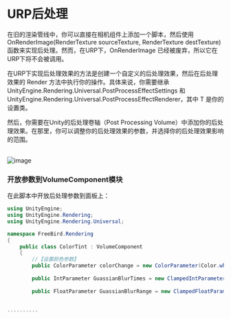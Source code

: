 # URP后处理
在旧的渲染管线中，你可以直接在相机组件上添加一个脚本，然后使用 OnRenderImage(RenderTexture sourceTexture, RenderTexture destTexture) 函数来实现后处理。然而，在URP下，OnRenderImage 已经被废弃，所以它在URP下将不会被调用。

在URP下实现后处理效果的方法是创建一个自定义的后处理效果，然后在后处理效果的 Render 方法中执行你的操作。具体来说，你需要继承 UnityEngine.Rendering.Universal.PostProcessEffectSettings 和 UnityEngine.Rendering.Universal.PostProcessEffectRenderer<T>，其中 T 是你的设置类。

然后，你需要在Unity的后处理卷轴（Post Processing Volume）中添加你的后处理效果。在那里，你可以调整你的后处理效果的参数，并选择你的后处理效果影响的范围。

<br>![image](https://github.com/ThereAreBearsComing/aBookOFtechArt/assets/74708198/774ba7d3-8312-4575-b505-31a4211be2c7)

### 开放参数到VolumeComponent模块
在此脚本中开放后处理参数到面板上：
```C#
using UnityEngine;
using UnityEngine.Rendering;
using UnityEngine.Rendering.Universal;

namespace FreeBird.Rendering
{
    public class ColorTint : VolumeComponent
    {
        //【设置颜色参数】
        public ColorParameter colorChange = new ColorParameter(Color.white, true);//如果有两个true,则为HDR设置
                                                                                  //【高斯模糊：次数】
        public IntParameter GuassianBlurTimes = new ClampedIntParameter(1, 0, 20);//模糊次数限制在0-5
                                                                                  //【高斯模糊：半径】
        public FloatParameter GuassianBlurRange = new ClampedFloatParameter(1.0f, 0.0f, 5.0f);//模糊半径
                                                                                              //【双重模糊：次数】

..........
```



